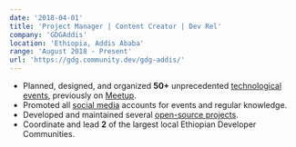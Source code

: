 ```yaml
---
date: '2018-04-01'
title: 'Project Manager | Content Creator | Dev Rel'
company: 'GDGAddis'
location: 'Ethiopia, Addis Ababa'
range: 'August 2018 - Present'
url: 'https://gdg.community.dev/gdg-addis/'
---
```


- Planned, designed, and organized **50+** unprecedented [technological events](https://gdg.community.dev/gdg-addis/), previously on [Meetup](https://www.meetup.com/GDG-Addis/).
- Promoted all [social media](https://www.gdgaddis.dev/contact) accounts for events and regular knowledge.
- Developed and maintained several [open-source projects](https://github.com/GDG-Addis).
- Coordinate and lead **2** of the largest local Ethiopian Developer Communities.
